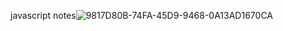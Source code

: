 javascript notes![9817D80B-74FA-45D9-9468-0A13AD1670CA](https://github.com/user-attachments/assets/4a597337-6e0c-44ba-af31-09f5b129683d)
